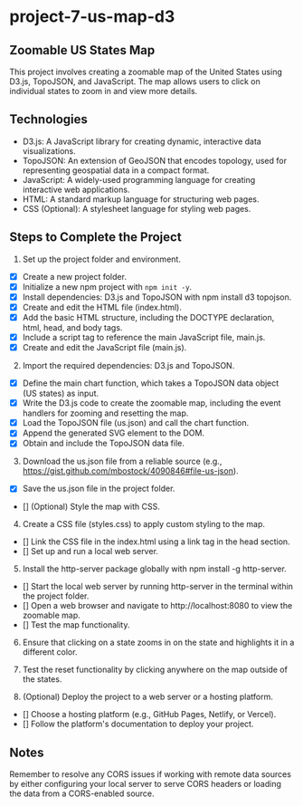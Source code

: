 # project-7-us-map-d3
## Zoomable US States Map
This project involves creating a zoomable map of the United States using D3.js, TopoJSON, and JavaScript. The map allows users to click on individual states to zoom in and view more details.

## Technologies

- D3.js: A JavaScript library for creating dynamic, interactive data visualizations.
- TopoJSON: An extension of GeoJSON that encodes topology, used for representing geospatial data in a compact format.
- JavaScript: A widely-used programming language for creating interactive web applications.
- HTML: A standard markup language for structuring web pages.
- CSS (Optional): A stylesheet language for styling web pages.

## Steps to Complete the Project

1.  Set up the project folder and environment.
- [X] Create a new project folder.
- [X] Initialize a new npm project with ```npm init -y```.
- [X] Install dependencies: D3.js and TopoJSON with npm install d3 topojson.
- [X] Create and edit the HTML file (index.html).
- [X] Add the basic HTML structure, including the DOCTYPE declaration, html, head, and body tags.
- [X] Include a script tag to reference the main JavaScript file, main.js.
- [X] Create and edit the JavaScript file (main.js).

2. Import the required dependencies: D3.js and TopoJSON.
- [X] Define the main chart function, which takes a TopoJSON data object (US states) as input.
- [X] Write the D3.js code to create the zoomable map, including the event handlers for zooming and resetting the map.
- [X] Load the TopoJSON file (us.json) and call the chart function.
- [X] Append the generated SVG element to the DOM.
- [X] Obtain and include the TopoJSON data file.

3.  Download the us.json file from a reliable source (e.g., https://gist.github.com/mbostock/4090846#file-us-json).
- [X] Save the us.json file in the project folder.
- [] (Optional) Style the map with CSS.

4. Create a CSS file (styles.css) to apply custom styling to the map.
- [] Link the CSS file in the index.html using a link tag in the head section.
- [] Set up and run a local web server.

5. Install the http-server package globally with npm install -g http-server.
- [] Start the local web server by running http-server in the terminal within the project folder.
- [] Open a web browser and navigate to http://localhost:8080 to view the zoomable map.
- [] Test the map functionality.

6. Ensure that clicking on a state zooms in on the state and highlights it in a different color.
7. Test the reset functionality by clicking anywhere on the map outside of the states.

8. (Optional) Deploy the project to a web server or a hosting platform.

- [] Choose a hosting platform (e.g., GitHub Pages, Netlify, or Vercel).
- [] Follow the platform's documentation to deploy your project.

## Notes
Remember to resolve any CORS issues if working with remote data sources by either configuring your local server to serve CORS headers or loading the data from a CORS-enabled source.




